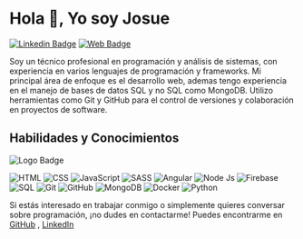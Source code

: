 
# Hola 👋, Yo soy Josue&nbsp;
[![Linkedin Badge](https://img.shields.io/badge/-Linkedin-blue?style=for-the-badge&logo=Linkedin&logoColor=white&link=https://www.linkedin.com/in/harshkumarkhatri/)](https://www.linkedin.com/in/josueferreiraferreira/) [![Web Badge](https://img.shields.io/badge/-Mi_Web-blue?style=for-the-badge&logo=microsoftedge&logoColor=white&link=https://www.linkedin.com/in/harshkumarkhatri/)](https://josueferreira.cl/)


Soy un técnico profesional en programación y análisis de sistemas, con experiencia en varios lenguajes de programación y frameworks. Mi principal área de enfoque es el desarrollo web, ademas tengo experiencia en el manejo de bases de datos SQL y no SQL como MongoDB. Utilizo herramientas como Git y GitHub para el control de versiones y colaboración en proyectos de software.


## Habilidades y Conocimientos

![Logo Badge](https://img.shields.io/badge/Tecnologias-Lenguajes-red)

![HTML]( https://img.shields.io/static/v1?-HTML-orange?style=for-the-badge&labelColor=orange&logo=html5&logoColor=white) ![CSS]( https://img.shields.io/badge/-CSS-blue?style=for-the-badge&labelColor=blue&logo=css3&logoColor=white) ![JavaScript]( https://img.shields.io/badge/-JavaScript-yellow?style=for-the-badge&labelColor=yellow&logo=javascript&logoColor=white) ![SASS]( https://img.shields.io/badge/-SASS-pink?style=for-the-badge&labelColor=pink&logo=sass&logoColor=white) ![Angular]( https://img.shields.io/badge/-Angular-red?style=for-the-badge&labelColor=red&logo=angular&logoColor=white) ![Node Js](https://img.shields.io/badge/-Node.js-green?style=for-the-badge&labelColor=green&logo=node.js&logoColor=white) ![Firebase](https://img.shields.io/badge/-Firebase-orange?style=for-the-badge&labelColor=orange&logo=firebase&logoColor=white) ![SQL](https://img.shields.io/badge/-sql-blue?style=for-the-badge&labelColor=blue&logo=mysql&logoColor=white) ![Git](https://img.shields.io/badge/-Git-red?style=for-the-badge&labelColor=red&logo=git&logoColor=white) ![GitHub]( https://img.shields.io/badge/-GitHub-black?style=for-the-badge&labelColor=black&logo=github&logoColor=white) ![MongoDB]( https://img.shields.io/badge/-MongoDB-green?style=for-the-badge&labelColor=green&logo=mongodb&logoColor=white) ![Docker]( https://img.shields.io/badge/-Docker-blue?style=for-the-badge&labelColor=blue&logo=docker&logoColor=white) ![Python]( https://img.shields.io/badge/-Python-yellow?style=for-the-badge&labelColor=yellow&logo=python&logoColor=white) 

Si estás interesado en trabajar conmigo o simplemente quieres conversar sobre programación, ¡no dudes en contactarme! Puedes encontrarme en &nbsp; [GitHub](https://josueferreira.cl/) ,  [LinkedIn](https://www.linkedin.com/in/josueferreiraferreira/) &nbsp;

